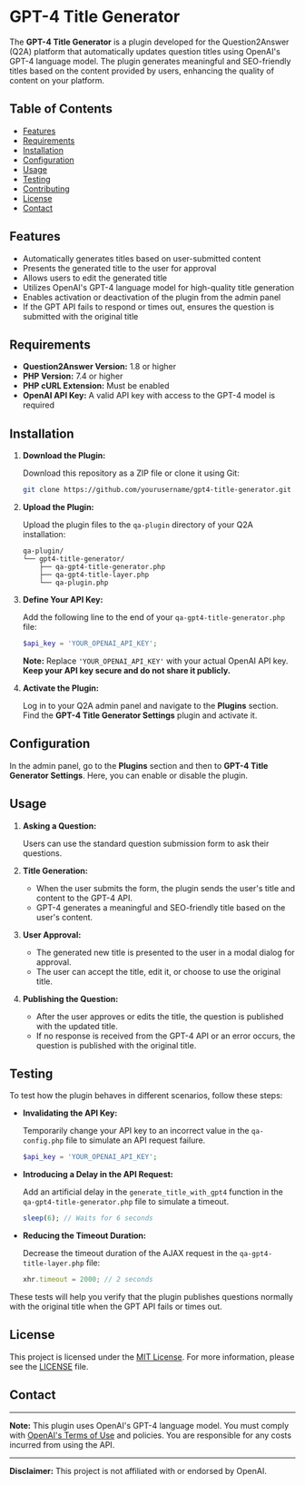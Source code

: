 # GPT-4 Title Generator


The **GPT-4 Title Generator** is a plugin developed for the Question2Answer (Q2A) platform that automatically updates question titles using OpenAI's GPT-4 language model. The plugin generates meaningful and SEO-friendly titles based on the content provided by users, enhancing the quality of content on your platform.


## Table of Contents


- [Features](#features)
- [Requirements](#requirements)
- [Installation](#installation)
- [Configuration](#configuration)
- [Usage](#usage)
- [Testing](#testing)
- [Contributing](#contributing)
- [License](#license)
- [Contact](#contact)


## Features


- Automatically generates titles based on user-submitted content
- Presents the generated title to the user for approval
- Allows users to edit the generated title
- Utilizes OpenAI's GPT-4 language model for high-quality title generation
- Enables activation or deactivation of the plugin from the admin panel
- If the GPT API fails to respond or times out, ensures the question is submitted with the original title


## Requirements


- **Question2Answer Version:** 1.8 or higher
- **PHP Version:** 7.4 or higher
- **PHP cURL Extension:** Must be enabled
- **OpenAI API Key:** A valid API key with access to the GPT-4 model is required


## Installation


1. **Download the Plugin:**


   Download this repository as a ZIP file or clone it using Git:


   ```bash
   git clone https://github.com/yourusername/gpt4-title-generator.git
   ```


2. **Upload the Plugin:**


   Upload the plugin files to the `qa-plugin` directory of your Q2A installation:


   ```
   qa-plugin/
   └── gpt4-title-generator/
       ├── qa-gpt4-title-generator.php
       ├── qa-gpt4-title-layer.php
       └── qa-plugin.php
   ```


3. **Define Your API Key:**


   Add the following line to the end of your `qa-gpt4-title-generator.php` file:


   ```php
   $api_key = 'YOUR_OPENAI_API_KEY';
   ```


   **Note:** Replace `'YOUR_OPENAI_API_KEY'` with your actual OpenAI API key. **Keep your API key secure and do not share it publicly.**


4. **Activate the Plugin:**


   Log in to your Q2A admin panel and navigate to the **Plugins** section. Find the **GPT-4 Title Generator Settings** plugin and activate it.


## Configuration


In the admin panel, go to the **Plugins** section and then to **GPT-4 Title Generator Settings**. Here, you can enable or disable the plugin.


## Usage


1. **Asking a Question:**


   Users can use the standard question submission form to ask their questions.


2. **Title Generation:**


   - When the user submits the form, the plugin sends the user's title and content to the GPT-4 API.
   - GPT-4 generates a meaningful and SEO-friendly title based on the user's content.


3. **User Approval:**


   - The generated new title is presented to the user in a modal dialog for approval.
   - The user can accept the title, edit it, or choose to use the original title.


4. **Publishing the Question:**


   - After the user approves or edits the title, the question is published with the updated title.
   - If no response is received from the GPT-4 API or an error occurs, the question is published with the original title.


## Testing


To test how the plugin behaves in different scenarios, follow these steps:


- **Invalidating the API Key:**


  Temporarily change your API key to an incorrect value in the `qa-config.php` file to simulate an API request failure.


  ```php
  $api_key = 'YOUR_OPENAI_API_KEY';
  ```


- **Introducing a Delay in the API Request:**


  Add an artificial delay in the `generate_title_with_gpt4` function in the `qa-gpt4-title-generator.php` file to simulate a timeout.


  ```php
  sleep(6); // Waits for 6 seconds
  ```


- **Reducing the Timeout Duration:**


  Decrease the timeout duration of the AJAX request in the `qa-gpt4-title-layer.php` file:


  ```javascript
  xhr.timeout = 2000; // 2 seconds
  ```


These tests will help you verify that the plugin publishes questions normally with the original title when the GPT API fails or times out.



## License


This project is licensed under the [MIT License](LICENSE). For more information, please see the [LICENSE](LICENSE) file.


## Contact



---


**Note:** This plugin uses OpenAI's GPT-4 language model. You must comply with [OpenAI's Terms of Use](https://openai.com/policies/terms-of-use) and policies. You are responsible for any costs incurred from using the API.


---


**Disclaimer:** This project is not affiliated with or endorsed by OpenAI.

